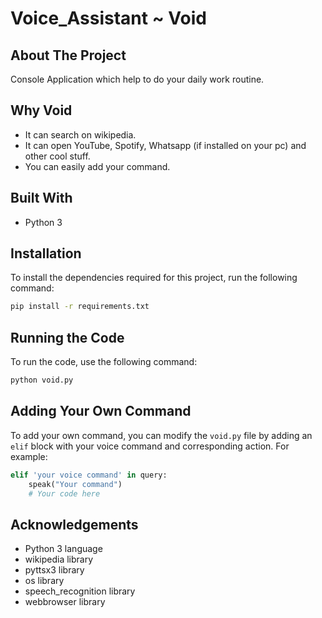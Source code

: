 # Voice_Assistant ~ Void

## About The Project

Console Application which help to do your daily work routine.

## Why Void

- It can search on wikipedia.
- It can open YouTube, Spotify, Whatsapp (if installed on your pc) and other cool stuff.
- You can easily add your command.

## Built With

- Python 3

## Installation

To install the dependencies required for this project, run the following command:

```bash
pip install -r requirements.txt
```

## Running the Code

To run the code, use the following command:

```bash
python void.py
```

## Adding Your Own Command

To add your own command, you can modify the `void.py` file by adding an `elif` block with your voice command and corresponding action. For example:

```python
elif 'your voice command' in query:
    speak("Your command")
    # Your code here
```

## Acknowledgements

- Python 3 language
- wikipedia library
- pyttsx3 library
- os library
- speech_recognition library
- webbrowser library

